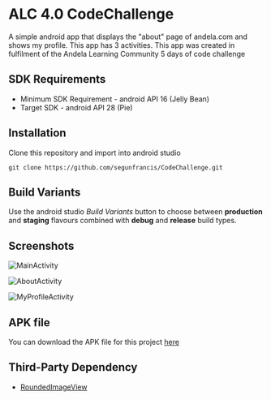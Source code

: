 # ALC 4.0 CodeChallenge
A simple android app that displays the "about" page of andela.com and shows my profile. This app has 3 activities. This app was created in fulfilment of the Andela Learning Community 5 days of code challenge

## SDK Requirements
- Minimum SDK Requirement - android API 16 (Jelly Bean)
- Target SDK - android API 28 (Pie)

## Installation
Clone this repository and import into android studio

`git clone https://github.com/segunfrancis/CodeChallenge.git`

## Build Variants
Use the android studio _Build Variants_ button to choose between **production** and **staging** flavours combined with **debug** and **release** build types.

## Screenshots
![MainActivity](https://drive.google.com/open?id=1otJQtdLlC7bm1ZtDupzh4A3EvKb0S-TK)

![AboutActivity](https://drive.google.com/open?id=1XKrtqUxyJXg_afYsrDXx3saKq90LmzDk)

![MyProfileActivity](https://drive.google.com/open?id=1zKmZOkfsw5zJPzZuXtWaqU5XRhqw8lMn)

## APK file
You can download the APK file for this project [here](https://drive.google.com/open?id=1jySL3-RjfVU4MTggkSmweAVbUjDS33n9)

## Third-Party Dependency
- [RoundedImageView](https://github.com/vinc3m1/RoundedImageView)
